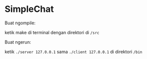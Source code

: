 SimpleChat
==========
Buat ngompile:

ketik make di terminal dengan direktori di `/src`

Buat ngerun:

ketik `./server 127.0.0.1` sama `./client 127.0.0.1` di direktori `/bin`
